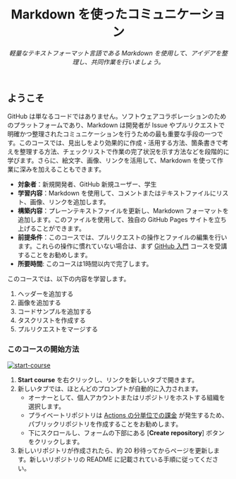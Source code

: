 <header>

<!--
<<< 作成者メモ: コースヘッダー >>>
1280×640 の画像、文頭大文字で書かれたコースタイトル、そして強調された簡潔な説明を含めてください。
リポジトリ設定で、テンプレートリポジトリを有効にし、1280×640 のソーシャル画像を追加し、ヘッドブランチを自動削除してください。
オープンソースライセンスを追加してください。GitHub は MIT ライセンスを使用しています。
-->

# Markdown を使ったコミュニケーション

_軽量なテキストフォーマット言語である Markdown を使用して、アイデアを整理し、共同作業を行いましょう。_

</header>

<!--
<<< 作成者メモ: コース開始 >>>
開始ボタン、Actions の所要時間に関するメモ、そして受講者にこのコースを受講するべき理由を伝えてください。
-->

## ようこそ

GitHub は単なるコードではありません。ソフトウェアコラボレーションのためのプラットフォームであり、Markdown は開発者が Issue やプルリクエストで明確かつ整理されたコミュニケーションを行うための最も重要な手段の一つです。このコースでは、見出しをより効果的に作成・活用する方法、箇条書きで考えを整理する方法、チェックリストで作業の完了状況を示す方法などを段階的に学びます。さらに、絵文字、画像、リンクを活用して、Markdown を使って作業に深みを加えることもできます。

- **対象者**：新規開発者、GitHub 新規ユーザー、学生
- **学習内容**：Markdown を使用して、コメントまたはテキストファイルにリスト、画像、リンクを追加します。
- **構築内容**：プレーンテキストファイルを更新し、Markdown フォーマットを追加します。このファイルを使用して、独自の GitHub Pages サイトを立ち上げることができます。
- **前提条件**：このコースでは、プルリクエストの操作とファイルの編集を行います。これらの操作に慣れていない場合は、まず [GitHub 入門](https://github.com/skills/introduction-to-github) コースを受講することをお勧めします。
- **所要時間**: このコースは1時間以内で完了します。

このコースでは、以下の内容を学習します。

1. ヘッダーを追加する
2. 画像を追加する
3. コードサンプルを追加する
4. タスクリストを作成する
5. プルリクエストをマージする

### このコースの開始方法

<!-- コースを開始するには、JavaScript で次のコマンドを実行します:
'https://github.com/new?' + new URLSearchParams({
template_owner: 'kuboctopus',
template_name: 'communicate-using-markdown',
owner: '@me',
name: 'skills-communicate-using-markdown',
description: 'My clone repository',
visibility: 'public',
}).toString()
-->

[![start-course](https://user-images.githubusercontent.com/1221423/235727646-4a590299-ffe5-480d-8cd5-8194ea184546.svg)](https://github.com/new?template_owner=kuboctopus&template_name=communicate-using-markdown&owner=%40me&name=skills-communicate-using-markdown&description=My+clone+repository&visibility=public)

1. **Start course** を右クリックし、リンクを新しいタブで開きます。
2. 新しいタブでは、ほとんどのプロンプトが自動的に入力されます。
   - オーナーとして、個人アカウントまたはリポジトリをホストする組織を選択します。
   - プライベートリポジトリは [Actions の分単位での課金](https://docs.github.com/en/billing/managing-billing-for-github-actions/about-billing-for-github-actions) が発生するため、パブリックリポジトリを作成することをお勧めします。
   - 下にスクロールし、フォームの下部にある [**Create repository**] ボタンをクリックします。
3. 新しいリポジトリが作成されたら、約 20 秒待ってからページを更新します。新しいリポジトリの README に記載されている手順に従ってください。